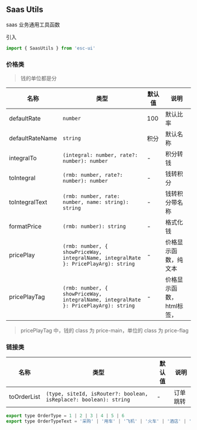 ## Saas Utils

saas 业务通用工具函数

引入

```js
import { SaasUtils } from 'esc-ui'
```

### 价格类
> 钱的单位都是分

名称|类型|默认值|说明
---|-----|----|----
defaultRate|`number`|100|默认比率
defaultRateName|`string`|积分|默认名称
integralTo|`(integral: number, rate?: number): number`|-|积分转钱
toIntegral|`(rmb: number, rate?: number): number`|-|钱转积分
toIntegralText|`(rmb: number, rate: number, name: string): string`|-|钱转积分带名称
formatPrice|`(rmb: number): string`|-|格式化钱
pricePlay|`(rmb: number, { showPriceWay, integralName, integralRate }: PricePlayArg): string`|-|价格显示函数，纯文本
pricePlayTag|`(rmb: number, { showPriceWay, integralName, integralRate }: PricePlayArg): string`|-|价格显示函数，html标签，

> pricePlayTag 中，钱的 class 为 price-main，单位的 class 为 price-flag

### 链接类

名称|类型|默认值|说明
---|-----|----|----
toOrderList|`(type, siteId, isRouter?: boolean, isReplace?: boolean): string`|-|订单跳转

```js
export type OrderType = 1 | 2 | 3 | 4 | 5 | 6
export type OrderTypeText = '采购' | '用车' | '飞机' | '火车' | '酒店' | '餐饮'
```
